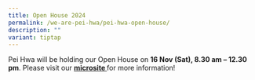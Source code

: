 ```yaml
---
title: Open House 2024
permalink: /we-are-pei-hwa/pei-hwa-open-house/
description: ""
variant: tiptap
---
```

<p>Pei Hwa will be holding our Open House on <strong>16 Nov (Sat), 8.30 am – 12.30 pm</strong>.
Please visit our <strong><a href="https://go.gov.sg/phssopenhouse" rel="noopener noreferrer nofollow" target="_blank">microsite </a></strong>for
more information!</p>